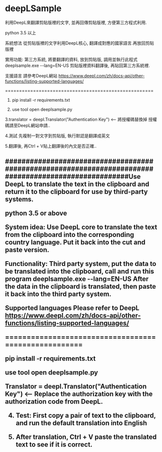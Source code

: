 # deepLSample
利用DeepL來翻譯剪貼版裡的文字, 並再回傳剪貼版裡, 方便第三方程式利用.

python 3.5 以上

系統想法
從剪貼版裡的文字利用DeepL核心, 翻譯成對應的國家語言.再放回剪貼版裡

實用功能:
第三方系統, 將要翻譯的資料, 放到剪貼版, 調用並執行此程式
deeplsample.exe --lang=EN-US
剪貼版裡資料翻譯後, 再貼回第三方系統裡.

支援語言
請參考DeepL網站 
https://www.deepl.com/zh/docs-api/other-functions/listing-supported-languages/

=====================================================

1. pip install -r requirements.txt

2. use tool open deeplsample.py

3.translator = deepl.Translator("Authentication Key") <-- 將授權碼替換掉
授權碼請至DeepL網站申請..

4.測試 先複制一對文字到剪貼版, 執行默認是翻譯成英文

5.翻譯後, 再Ctrl + V貼上翻譯後的內文是否正確..

<H2>######################################################################################################</

Use DeepL to translate the text in the clipboard and return it to the clipboard for use by third-party systems.

python 3.5 or above

System idea: Use DeepL core to translate the text from the clipboard into the corresponding country language. Put it back into the cut and paste version.

Functionality: Third party system, put the data to be translated into the clipboard, call and run this program deeplsample.exe --lang=EN-US After the data in the clipboard is translated, then paste it back into the third party system.

Supported languages Please refer to DeepL https://www.deepl.com/zh/docs-api/other-functions/listing-supported-languages/

=====================================================

pip install -r requirements.txt

use tool open deeplsample.py

Translator = deepl.Translator("Authentication Key") <-- Replace the authorization key with the authorization code from DeepL.

4. Test: First copy a pair of text to the clipboard, and run the default translation into English

5. After translation, Ctrl + V paste the translated text to see if it is correct.
